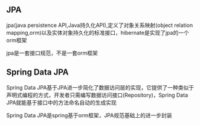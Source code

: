 ## JPA

jpa(java persistence API,Java持久化API),定义了对象关系映射(object relation mapping,orm)以及实体对象持久化的标准接口，hibernate是实现了jpa的一个orm框架

jpa是一套接口规范，不是一套orm框架

## Spring Data JPA

Spring Data JPA基于JPA进一步简化了数据访问层的实现，它提供了一种类似于声明式编程的方式，开发者只需编写数据访问接口(Repository)，Spring Data JPA就能基于接口中的方法命名自动的生成实现

Spring Data JPA是spring基于orm框架，JPA规范基础上的进一步封装